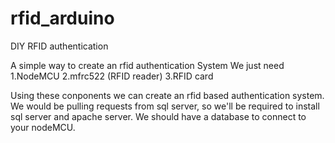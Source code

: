 # rfid_arduino
DIY RFID authentication


A simple way to create an rfid authentication System
We just need 
1.NodeMCU
2.mfrc522 (RFID reader)
3.RFID card

Using these conponents we can create an rfid based authentication system.
We would be pulling requests from sql server, so we'll be required to install sql server and apache server.
We should have a database to connect to your nodeMCU.
